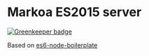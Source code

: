 # Markoa ES2015 server

[![Greenkeeper badge](https://badges.greenkeeper.io/kristianmandrup/fresh-markoa-es6-node.svg)](https://greenkeeper.io/)

Based on [es6-node-boilerplate](https://github.com/jmeas/es6-node-boilerplate)

